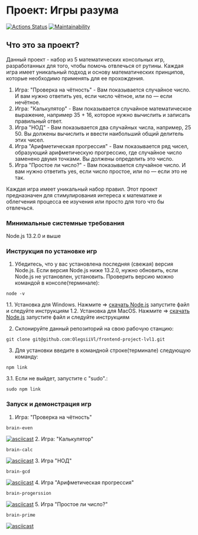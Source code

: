 # Проект: Игры разума
[![Actions Status](https://github.com/OlegSiVl/frontend-project-lvl1/workflows/hexlet-check/badge.svg)](https://github.com/OlegSiVl/frontend-project-lvl1/actions) [![Maintainability](https://api.codeclimate.com/v1/badges/0fddeceb197553aaf5f6/maintainability)](https://codeclimate.com/github/OlegsiiVl/frontend-project-lvl1/maintainability)

## Что это за проект?
Данный проект - набор из 5 математических консольных игр, разработанных для того, чтобы помочь отвлечься от рутины. Каждая игра имеет уникальный подход и основу математических принципов, которые необходимо применять для ее прохождения. 
1. Игра: "Проверка на чётность" - Вам показывается случайное число. И вам нужно ответить yes, если число чётное, или no — если нечётное.
2. Игра: "Калькулятор" - Вам показывается случайное математическое выражение, например 35 + 16, которое нужно вычислить и записать правильный ответ.
3. Игра "НОД" - Вам показывается два случайных числа, например, 25 50. Вы должены вычислить и ввести наибольший общий делитель этих чисел.
4. Игра "Арифметическая прогрессия" - Вам показывается ряд чисел, образующий арифметическую прогрессию, где случайное число заменено двумя точками. Вы должены определить это число.
5. Игра "Простое ли число?" - Вам показывается случайное число. И вам нужно ответить yes, если число простое, или no — если это не так.

Каждая игра имеет уникальный набор правил. Этот проект предназначен для стимулирования интереса к математике и облегчения процесса ее изучения или просто для того что бы отвлечься. 

### Минимальные системные требования
Node.js 13.2.0 и выше
### Инструкция по установке игр
1. Убедитесь, что у вас установлена последняя (свежая) версия Node.js. Если версия Node.js ниже 13.2.0, нужно обновить, если Node.js не установлен, установить. Проверить версию можно командой в консоле(терминале):
```
node -v
```
1.1. Установка для Windows. Нажмите => [скачать Node.js](https://nodejs.org/dist/v18.15.0/node-v18.15.0-x86.msi) запустите файл и следуйте инструкциям
1.2. Установка для MacOS.  Нажмите => [скачать Node.js](https://nodejs.org/dist/v19.8.1/node-v19.8.1.pkg) запустите файл и следуйте инструкциям

2. Склонируйте данный репозиторий на свою рабочую станцию:
```
git clone git@github.com:OlegsiiVl/frontend-project-lvl1.git
```
3. Для установки введите в командной строке(терминале) следующую команду:
```
npm link
```
3.1. Если не выйдет, запустите с "sudo".:
```
sudo npm link
```
### Запуск и демонстрация игр
1. Игра: "Проверка на чётность" 
```
brain-even
```
[![asciicast](https://asciinema.org/a/UwGmWLpSJeRXIkzYYXP45aogl.svg)](https://asciinema.org/a/UwGmWLpSJeRXIkzYYXP45aogl)
2. Игра: "Калькулятор"
```
brain-calc
```
[![asciicast](https://asciinema.org/a/fSDmguCxCYMXc9caGPvlPEbu9.svg)](https://asciinema.org/a/fSDmguCxCYMXc9caGPvlPEbu9)
3. Игра "НОД"
```
brain-gcd
```
[![asciicast](   https://asciinema.org/a/2cOw1Ct7ziRhTnvxbFCjhNTbl.svg)](   https://asciinema.org/a/2cOw1Ct7ziRhTnvxbFCjhNTbl)
4. Игра "Арифметическая прогрессия"
```
brain-progerssion
```
[![asciicast](https://asciinema.org/a/MOXscdE4ZIEFHUHLWe1XBIgn2.svg)](https://asciinema.org/a/MOXscdE4ZIEFHUHLWe1XBIgn2)
5. Игра "Простое ли число?"
```
brain-prime
```
[![asciicast](https://asciinema.org/a/DqVBxGbEFmkUBRbzodAFU7Btv.svg)](https://asciinema.org/a/DqVBxGbEFmkUBRbzodAFU7Btv)